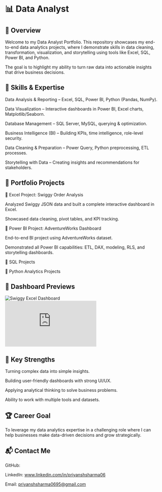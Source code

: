 # 📊 Data Analyst
## 📝 Overview

Welcome to my Data Analyst Portfolio.
This repository showcases my end-to-end data analytics projects, where I demonstrate skills in data cleaning, transformation, visualization, and storytelling using tools like Excel, SQL, Power BI, and Python.

The goal is to highlight my ability to turn raw data into actionable insights that drive business decisions.

## 🚀 Skills & Expertise

Data Analysis & Reporting – Excel, SQL, Power BI, Python (Pandas, NumPy).

Data Visualization – Interactive dashboards in Power BI, Excel charts, Matplotlib/Seaborn.

Database Management – SQL Server, MySQL, querying & optimization.

Business Intelligence (BI) – Building KPIs, time intelligence, role-level security.

Data Cleaning & Preparation – Power Query, Python preprocessing, ETL processes.

Storytelling with Data – Creating insights and recommendations for stakeholders.

## 📂 Portfolio Projects
🔹 Excel Project: Swiggy Order Analysis

Analyzed Swiggy JSON data and built a complete interactive dashboard in Excel.

Showcased data cleaning, pivot tables, and KPI tracking.

🔹 Power BI Project: AdventureWorks Dashboard

End-to-end BI project using AdventureWorks dataset.

Demonstrated all Power BI capabilities: ETL, DAX, modeling, RLS, and storytelling dashboards.

🔹 SQL Projects



🔹 Python Analytics Projects



## 📸 Dashboard Previews

![Swiggy Excel Dashboard](https://github.com/user-attachments/assets/eb2b8db6-7986-4490-b3d1-bd6bd8452e3a)  
![AdventureWorks Power BI Dashboard](https://github.com/user-attachments/files/22677571/POWER.BI.PROJECT.pdf)  

## 🔑 Key Strengths

Turning complex data into simple insights.

Building user-friendly dashboards with strong UI/UX.

Applying analytical thinking to solve business problems.

Ability to work with multiple tools and datasets.

## 🏆 Career Goal

To leverage my data analytics expertise in a challenging role where I can help businesses make data-driven decisions and grow strategically.

## 📬 Contact Me

GitHub: 

LinkedIn: www.linkedin.com/in/priyanshsharma06

Email: priyanshsharma0695@gmail.com
